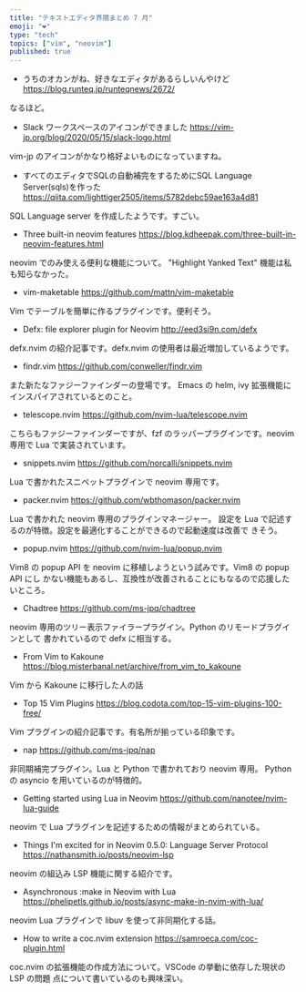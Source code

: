 ```yaml
---
title: "テキストエディタ界隈まとめ 7 月"
emoji: "❤️"
type: "tech"
topics: ["vim", "neovim"]
published: true
---
```



* うちのオカンがね、好きなエディタがあるらしいんやけど
https://blog.runteq.jp/runteqnews/2672/

なるほど。


* Slack ワークスペースのアイコンができました
https://vim-jp.org/blog/2020/05/15/slack-logo.html

vim-jp のアイコンがかなり格好よいものになっていますね。


* すべてのエディタでSQLの自動補完をするためにSQL Language Server(sqls)を作った
https://qiita.com/lighttiger2505/items/5782debc59ae163a4d81

SQL Language server を作成したようです。すごい。


* Three built-in neovim features
https://blog.kdheepak.com/three-built-in-neovim-features.html

neovim でのみ使える便利な機能について。
"Highlight Yanked Text" 機能は私も知らなかった。


* vim-maketable
https://github.com/mattn/vim-maketable

Vim でテーブルを簡単に作るプラグインです。便利そう。


* Defx: file explorer plugin for Neovim
http://eed3si9n.com/defx

defx.nvim の紹介記事です。defx.nvim の使用者は最近増加しているようです。


* findr.vim
https://github.com/conweller/findr.vim

また新たなファジーファインダーの登場です。
Emacs の helm, ivy 拡張機能にインスパイアされているとのこと。


* telescope.nvim
https://github.com/nvim-lua/telescope.nvim

こちらもファジーファインダーですが、fzf のラッパープラグインです。neovim 専用で
Lua で実装されています。


* snippets.nvim
https://github.com/norcalli/snippets.nvim

Lua で書かれたスニペットプラグインで neovim 専用です。


* packer.nvim
https://github.com/wbthomason/packer.nvim

Lua で書かれた neovim 専用のプラグインマネージャー。
設定を Lua で記述するのが特徴。設定を最適化することができるので起動速度は改善で
きそう。


* popup.nvim
https://github.com/nvim-lua/popup.nvim

Vim8 の popup API を neovim に移植しようという試みです。Vim8 の popup API にし
かない機能もあるし、互換性が改善されることにもなるので応援したいところ。


* Chadtree
https://github.com/ms-jpq/chadtree

neovim 専用のツリー表示ファイラープラグイン。Python のリモードプラグインとして
書かれているので defx に相当する。


* From Vim to Kakoune
https://blog.misterbanal.net/archive/from_vim_to_kakoune

Vim から Kakoune に移行した人の話


* Top 15 Vim Plugins
https://blog.codota.com/top-15-vim-plugins-100-free/

Vim プラグインの紹介記事です。有名所が揃っている印象です。


* nap
https://github.com/ms-jpq/nap

非同期補完プラグイン。Lua と Python で書かれており neovim 専用。
Python の asyncio を用いているのが特徴的。


* Getting started using Lua in Neovim
https://github.com/nanotee/nvim-lua-guide

neovim で Lua プラグインを記述するための情報がまとめられている。


* Things I'm excited for in Neovim 0.5.0: Language Server Protocol
https://nathansmith.io/posts/neovim-lsp

neovim の組込み LSP 機能に関する紹介です。


* Asynchronous :make in Neovim with Lua
https://phelipetls.github.io/posts/async-make-in-nvim-with-lua/

neovim Lua プラグインで libuv を使って非同期化する話。


* How to write a coc.nvim extension
https://samroeca.com/coc-plugin.html

coc.nvim の拡張機能の作成方法について。VSCode の挙動に依存した現状の LSP の問題
点について書いているのも興味深い。
